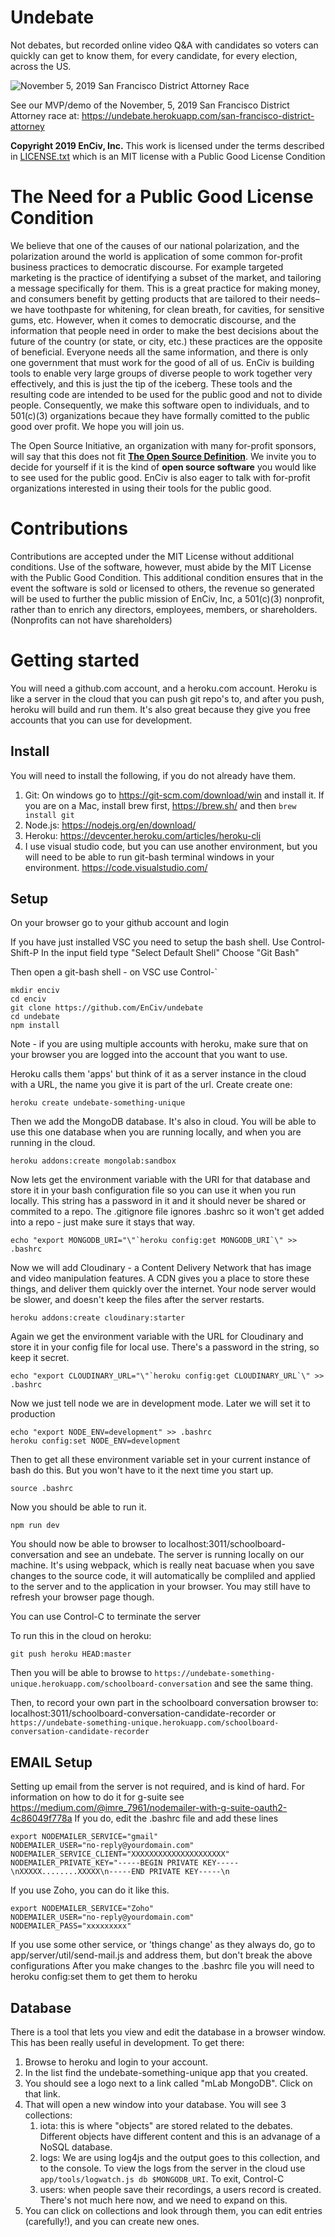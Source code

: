 # **Undebate**
Not debates, but recorded online video Q&A with candidates so voters can quickly can get to know them, for every candidate, for every election, across the US.

![November 5, 2019 San Francisco District Attorney Race](https://res.cloudinary.com/hf6mryjpf/image/upload/c_scale,w_360/v1573682312/2019Nov5_San_Francisco_Districe_Attorney_rtexr1.png)

See our MVP/demo of the November, 5, 2019 San Francisco District Attorney race at: https://undebate.herokuapp.com/san-francisco-district-attorney

**Copyright 2019 EnCiv, Inc.** This work is licensed under the terms described in [LICENSE.txt](https://github.com/EnCiv/undebate/blob/master/LICENSE.txt) which is an MIT license with a Public Good License Condition

# The Need for a Public Good License Condition
We believe that one of the causes of our national polarization, and the polarization around the world is application of some common for-profit business practices to democratic discourse.  For example targeted marketing is the practice of identifying a subset of the market, and tailoring a message specifically for them.  This is a great practice for making money, and consumers benefit by getting products that are tailored to their needs– we have toothpaste for whitening, for clean breath, for cavities, for sensitive gums, etc.   However, when it comes to democratic discourse, and the information that people need in order to make the best decisions about the future of the country (or state, or city, etc.) these practices are the opposite of beneficial. Everyone needs all the same information, and there is only one government that must work for the good of all of us.  EnCiv is building tools to enable very large groups of diverse people to work together very effectively, and this is just the tip of the iceberg. These tools and the resulting code are intended  to be used for the public good and not to divide people.  Consequently, we make this software open to individuals, and to 501(c)(3) organizations becaue they have formally comitted to the public good over profit.  We hope you will join us. 

The Open Source Initiative, an organization with many for-profit sponsors, will say that this does not fit **[The Open Source Definition](https://opensource.org/osd)**. We invite you to decide for yourself if it is the kind of **open source software** you would like to see used for the public good. EnCiv is also eager to talk with for-profit organizations interested in using their tools for the public good.

# Contributions
Contributions are accepted under the MIT License without additional conditions.  Use of the software, however, must abide by the MIT License with the Public Good Condition. This additional condition ensures that in the event the software is sold or licensed to others, the revenue so generated will be used to further the public mission of EnCiv, Inc,  a 501(c)(3) nonprofit, rather than to enrich any directors, employees, members, or shareholders. (Nonprofits can not have shareholders)

# Getting started
You will need a github.com account, and a heroku.com account.  Heroku is like a server in the cloud that you can push git repo's to, and after you push, heroku will build and run them. It's also great because they give you free accounts that you can use for development.

## Install
You will need to install the following, if you do not already have them.
1. Git: On windows go to https://git-scm.com/download/win and install it. If you are on a Mac, install brew first, https://brew.sh/ and then `brew install git`
2. Node.js: https://nodejs.org/en/download/
3. Heroku: https://devcenter.heroku.com/articles/heroku-cli
4. I use visual studio code, but you can use another environment, but you will need to be able to run git-bash terminal windows in your environment.
https://code.visualstudio.com/

## Setup
On your browser go to your github account and login 

If you have just installed VSC you need to setup the bash shell. Use Control-Shift-P
In the input field type "Select Default Shell" 
Choose "Git Bash"

Then open a git-bash shell - on VSC use Control-\`

    mkdir enciv
    cd enciv
    git clone https://github.com/EnCiv/undebate
    cd undebate
    npm install

Note - if you are using multiple accounts with heroku, make sure that on your browser you are logged into the account that you want to use.

Heroku calls them 'apps' but think of it as a server instance in the cloud with a URL, the name you give it is part of the url. Create create one:

    heroku create undebate-something-unique

Then we add the MongoDB database. It's also in cloud. You will be able to use this one database when you are running locally, and when you are running in the cloud. 

    heroku addons:create mongolab:sandbox

Now lets get the environment variable with the URI for that database and store it in your bash configuration file so you can use it when you run locally.  This string has a password in it and it should never be shared or commited to a repo.  The .gitignore file ignores .bashrc so it won't get added into a repo - just make sure it stays that way.

    echo "export MONGODB_URI="\"`heroku config:get MONGODB_URI`\" >> .bashrc

Now we will add Cloudinary - a Content Delivery Network that has image and video manipulation features.  A CDN gives you a place to store these things, and deliver them quickly over the internet.   Your node server would be slower, and doesn't keep the files after the server restarts.

    heroku addons:create cloudinary:starter

Again we get the environment variable with the URL for Cloudinary and store it in your config file for local use.  There's a password in the string, so keep it secret.

    echo "export CLOUDINARY_URL="\"`heroku config:get CLOUDINARY_URL`\" >> .bashrc

Now we just tell node we are in development mode.  Later we will set it to production

    echo "export NODE_ENV=development" >> .bashrc
    heroku config:set NODE_ENV=development

Then to get all these environment variable set in your current instance of bash do this. But you won't have to it the next time you start up.

    source .bashrc

Now you should be able to run it.

    npm run dev

You should now be able to browser to localhost:3011/schoolboard-conversation and see an undebate.  The server is running locally on our machine.  It's using webpack, which is really neat bacuase when you save changes to the source code, it will automatically be compliled and applied to the server and to the application in your browser.   You may still have to refresh your browser page though.

You can use Control-C to terminate the server

To run this in the cloud on heroku:

    git push heroku HEAD:master

Then you will be able to browse to `https://undebate-something-unique.herokuapp.com/schoolboard-conversation` and see the same thing.

Then, to record your own part in the schoolboard conversation browser to: localhost:3011/schoolboard-conversation-candidate-recorder or `https://undebate-something-unique.herokuapp.com/schoolboard-conversation-candidate-recorder`

## EMAIL Setup
Setting up email from the server is not required, and is kind of hard. For information on how to do it for g-suite see https://medium.com/@imre_7961/nodemailer-with-g-suite-oauth2-4c86049f778a
If you do, edit the .bashrc file and add these lines

    export NODEMAILER_SERVICE="gmail"
    NODEMAILER_USER="no-reply@yourdomain.com"
    NODEMAILER_SERVICE_CLIENT="XXXXXXXXXXXXXXXXXXXXX"
    NODEMAILER_PRIVATE_KEY="-----BEGIN PRIVATE KEY-----\nXXXXX........XXXXX\n-----END PRIVATE KEY-----\n

If you use Zoho, you can do it like this.

    export NODEMAILER_SERVICE="Zoho"
    NODEMAILER_USER="no-reply@yourdomain.com"
    NODEMAILER_PASS="xxxxxxxxx"

If you use some other service, or 'things change' as they always do, go to app/server/util/send-mail.js and address them, but don't break the above configurations
After you make changes to the .bashrc file you will need to heroku config:set them to get them to heroku

## Database
There is a tool that lets you view and edit the database in a browser window.  This has been really useful in development. To get there:
1. Browse to heroku and login to your account.
2. In the list find the undebate-something-unique app that you created.
3. You should see a logo next to a link called "mLab MongoDB".  Click on that link.
4. That will open a new window into your database.  You will see 3 collections:
    1. iota: this is where "objects" are stored related to the debates. Different objects have different content and this is an advanage of a NoSQL database. 
    2. logs: We are using log4js and the output goes to this collection, and to the console.  To view the logs from the server in the cloud use `app/tools/logwatch.js db $MONGODB_URI`.  To exit, Control-C
    3. users: when people save their recordings, a users record is created.  There's not much here now, and we need to expand on this.
5. You can click on collections and look through them, you can edit entries (carefully!), and you can create new ones.
